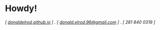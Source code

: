 # Howdy!

###### [ [donaldelrod.github.io](http://donaldelrod.github.io) ] . [ donald.elrod.96@gmail.com ] . [ 281 840 0319 ]
